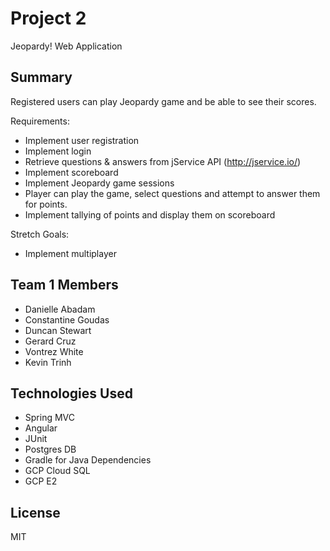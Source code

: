 # Project 2
Jeopardy! Web Application

## Summary
Registered users can play Jeopardy game and be able to see their scores.

Requirements:
* Implement user registration
* Implement login
* Retrieve questions & answers from jService API (http://jservice.io/)
* Implement scoreboard
* Implement Jeopardy game sessions
* Player can play the game, select questions and attempt to answer them for points.
* Implement tallying of points and display them on scoreboard

Stretch Goals:
* Implement multiplayer

## Team 1 Members
* Danielle Abadam
* Constantine Goudas
* Duncan Stewart
* Gerard Cruz
* Vontrez White
* Kevin Trinh
  
## Technologies Used
* Spring MVC
* Angular
* JUnit
* Postgres DB
* Gradle for Java Dependencies
* GCP Cloud SQL
* GCP E2

## License
MIT